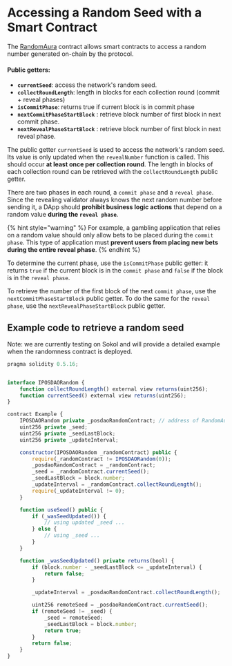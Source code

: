 # Accessing a Random Seed with a Smart Contract

The  [RandomAura](https://github.com/poanetwork/posdao-contracts/blob/master/contracts/RandomAuRa.sol) contract allows smart contracts to access a random number generated on-chain by the protocol.

#### Public getters:

* **`currentSeed`**: access the network's random seed.
* **`collectRoundLength`**: length in blocks for each collection round \(commit + reveal phases\)
* **`isCommitPhase`**: returns true if current block is in commit phase
* **`nextCommitPhaseStartBlock`** : retrieve block number of first block in next commit phase.
* **`nextRevealPhaseStartBlock`** : retrieve block number of first block in next reveal phase.

The public getter `currentSeed` is used to access the network's random seed. Its value is only updated when the `revealNumber` function is called. This should occur **at least once per collection round**. The length in blocks of each collection round can be retrieved with the `collectRoundLength` public getter.

There are two phases in each round, a `commit phase` and a `reveal phase`. Since the revealing validator always knows the next random number before sending it, a DApp should **prohibit business logic actions** that depend on a random value **during the `reveal phase`**. 

{% hint style="warning" %}
For example, a gambling application that relies on a random value should only allow bets to be placed during the `commit phase`. This type of application must **prevent users from placing new bets during the entire reveal phase**.
{% endhint %}

To determine the current phase, use the `isCommitPhase` public getter: it returns `true` if the current block is in the `commit phase` and `false` if the block is in the `reveal phase`. 

To retrieve the number of the first block of the next `commit phase`, use the `nextCommitPhaseStartBlock` public getter. To do the same for the `reveal phase`, use the `nextRevealPhaseStartBlock` public getter.

## Example code to retrieve a random seed

Note: we are currently testing on Sokol and will provide a detailed example when the randomness contract is deployed.

```javascript
pragma solidity 0.5.16;


interface IPOSDAORandom {
    function collectRoundLength() external view returns(uint256);
    function currentSeed() external view returns(uint256);
}

contract Example {
    IPOSDAORandom private _posdaoRandomContract; // address of RandomAuRa contract
    uint256 private _seed;
    uint256 private _seedLastBlock;
    uint256 private _updateInterval;

    constructor(IPOSDAORandom _randomContract) public {
        require(_randomContract != IPOSDAORandom(0));
        _posdaoRandomContract = _randomContract;
        _seed = _randomContract.currentSeed();
        _seedLastBlock = block.number;
        _updateInterval = _randomContract.collectRoundLength();
        require(_updateInterval != 0);
    }

    function useSeed() public {
        if (_wasSeedUpdated()) {
            // using updated _seed ...
        } else {
            // using _seed ...
        }
    }

    function _wasSeedUpdated() private returns(bool) {
        if (block.number - _seedLastBlock <= _updateInterval) {
            return false;
        }

        _updateInterval = _posdaoRandomContract.collectRoundLength();

        uint256 remoteSeed = _posdaoRandomContract.currentSeed();
        if (remoteSeed != _seed) {
            _seed = remoteSeed;
            _seedLastBlock = block.number;
            return true;
        }
        return false;
    }
}
```


